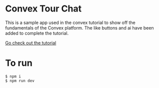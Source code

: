 # Convex Tour Chat

This is a sample app used in the convex tutorial to show off the fundamentals of
the Convex platform. The like buttons and ai have been added to complete the tutorial.

[Go check out the tutorial](https://convex.dev/start)

# To run

    $ npm i
    $ npm run dev
